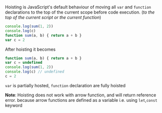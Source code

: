 Hoisting is JavaScript's default behaviour of moving all `var` and `function` declarations to the top of the current scope before code execution. (*to the top of the current script or the current function*)

```js
console.log(sum(1, 2))
console.log(c)
function sum(a, b) { return a + b }
var c = 2
```

After hoisting it becomes

```js
function sum(a, b) { return a + b }
var c = undefined
console.log(sum(1, 2))
console.log(c) // undefined
c = 2
```

`var` is partially hosted, `function` declaration are fully hoisted

**Note**: Hoisting does not work with arrow function, and will return reference error. because arrow functions are defined as a variable i.e. using `let`,`const` keyword